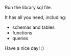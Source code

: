 Run the library.sql file.

It has all you need, including:

- schemas and tables
- functions 
- queries

Have a nice day! :)